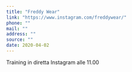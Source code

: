 ```yaml
---
title: "Freddy Wear"
link: "https://www.instagram.com/freddywear/"
phone: ""
mail: ""
address: ""
source: ""
date: 2020-04-02
---
```


Training in diretta Instagram alle 11.00
